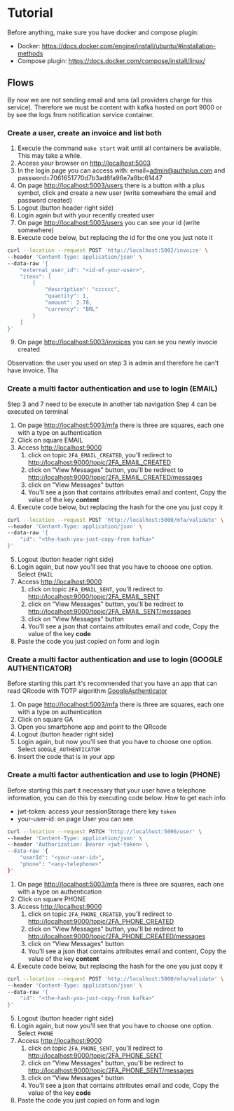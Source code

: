 # Tutorial

Before anything, make sure you have docker and compose plugin:

- Docker: <https://docs.docker.com/engine/install/ubuntu/#installation-methods>
- Compose plugin: <https://docs.docker.com/compose/install/linux/>

## Flows

By now we are not sending email and sms (all providers charge for this service). Therefore we must be content with kafka hosted on port 9000 or by see the logs from notification service container.

### Create a user, create an invoice and list both

1. Execute the command `make start` wait until all containers be avaliable. This may take a while.
2. Access your browser on <http://localhost:5003>
3. In the login page you can access with: email=admin@authplus.com and password=7061651770d7b3ad8fa96e7a8bc61447
4. On page <http://localhost:5003/users> there is a button with a plus symbol, click and create a new user (write somewhere the email and password created)
5. Logout (button header right side)
6. Login again but with your recently created user
7. On page <http://localhost:5003/users> you can see your id (write somewhere)
8. Execute code below, but replacing the id for the one you just note it

```bash
curl --location --request POST 'http://localhost:5002/invoice' \
--header 'Content-Type: application/json' \
--data-raw '{
    "external_user_id": "<id-of-your-user>",
    "itens": [
        {
            "description": "cccccc",
            "quantity": 1,
            "amount": 2.78,
            "currency": "BRL"
        }
    ]
}'
```

9. On page <http://localhost:5003/invoices> you can se you newly invocie created

Observation: the user you used on step 3 is admin and therefore he can't have invoice. Tha

### Create a multi factor authentication and use to login (EMAIL)

Step 3 and 7 need to be execute in another tab navigation
Step 4 can be executed on terminal

1. On page <http://localhost:5003/mfa> there is three are squares, each one with a type on authentication
2. Click on square EMAIL
3. Access <http://localhost:9000>
    1. click on topic `2FA_EMAIL_CREATED`, you'll redirect to <http://localhost:9000/topic/2FA_EMAIL_CREATED>
    2. click on "View Messages" button, you'll be redirect to <http://localhost:9000/topic/2FA_EMAIL_CREATED/messages>
    3. click on "View Messages" button
    4. You'll see a json that contains attributes email and content, Copy the value of the key **content**
4. Execute code below, but replacing the hash for the one you just copy it

```bash
curl --location --request POST 'http://localhost:5000/mfa/validate' \
--header 'Content-Type: application/json' \
--data-raw '{
    "id": "<the-hash-you-just-copy-from kafka>"
}'
```

5. Logout (button header right side)
6. Login again, but now you'll see that you have to choose one option. Select `EMAIL`
7. Access <http://localhost:9000>
    1. click on topic `2FA_EMAIL_SENT`, you'll redirect to <http://localhost:9000/topic/2FA_EMAIL_SENT>
    2. click on "View Messages" button, you'll be redirect to <http://localhost:9000/topic/2FA_EMAIL_SENT/messages>
    3. click on "View Messages" button
    4. You'll see a json that contains attributes email and code, Copy the value of the key **code**
8. Paste the code you just copied on form and login

### Create a multi factor authentication and use to login (GOOGLE AUTHENTICATOR)

Before starting this part it's recommended that you have an app that can read QRcode with TOTP algorithm [GoogleAuthenticator](https://play.google.com/store/apps/details?id=com.google.android.apps.authenticator2)

1. On page <http://localhost:5003/mfa> there is three are squares, each one with a type on authentication
2. Click on square GA
3. Open you smartphone app and point to the QRcode
4. Logout (button header right side)
5. Login again, but now you'll see that you have to choose one option. Select `GOOGLE_AUTHENTICATOR`
6. Insert the code that is in your app

### Create a multi factor authentication and use to login (PHONE)

Before starting this part it necessary that your user have a telephone information, you can do this by executing code below. How to get each info:

- jwt-token: access your sessionStorage there key `token`
- your-user-id: on page User you can see

```bash
curl --location --request PATCH 'http://localhost:5000/user' \
--header 'Content-Type: application/json' \
--header 'Authorization: Bearer <jwt-token> \
--data-raw '{
    "userId": "<your-user-id>",
    "phone": "<any-telephone>"
}'
```

1. On page <http://localhost:5003/mfa> there is three are squares, each one with a type on authentication
2. Click on square PHONE
3. Access <http://localhost:9000>
    1. click on topic `2FA_PHONE_CREATED`, you'll redirect to <http://localhost:9000/topic/2FA_PHONE_CREATED>
    2. click on "View Messages" button, you'll be redirect to <http://localhost:9000/topic/2FA_PHONE_CREATED/messages>
    3. click on "View Messages" button
    4. You'll see a json that contains attributes email and content, Copy the value of the key **content**
4. Execute code below, but replacing the hash for the one you just copy it

```bash
curl --location --request POST 'http://localhost:5000/mfa/validate' \
--header 'Content-Type: application/json' \
--data-raw '{
    "id": "<the-hash-you-just-copy-from kafka>"
}'
```

5. Logout (button header right side)
6. Login again, but now you'll see that you have to choose one option. Select `PHONE`
7. Access <http://localhost:9000>
    1. click on topic `2FA_PHONE_SENT`, you'll redirect to <http://localhost:9000/topic/2FA_PHONE_SENT>
    2. click on "View Messages" button, you'll be redirect to <http://localhost:9000/topic/2FA_PHONE_SENT/messages>
    3. click on "View Messages" button
    4. You'll see a json that contains attributes email and code, Copy the value of the key **code**
8. Paste the code you just copied on form and login
